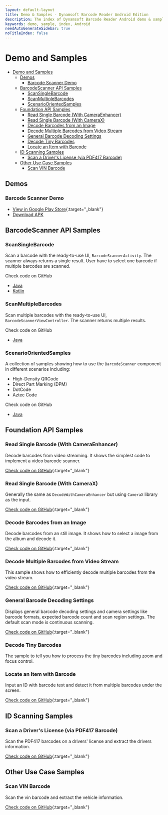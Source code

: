```yaml
---
layout: default-layout
title: Demo & Samples - Dynamsoft Barcode Reader Android Edition
description: The index of Dynamsoft Barcode Reader Android demo & samples.
keywords: demo, sample, index, Android
needAutoGenerateSidebar: true
noTitleIndex: false
---
```


# Demo and Samples

- [Demo and Samples](#demo-and-samples)
  - [Demos](#demos)
    - [Barcode Scanner Demo](#barcode-scanner-demo)
  - [BarcodeScanner API Samples](#barcodescanner-api-samples)
    - [ScanSingleBarcode](#scansinglebarcode)
    - [ScanMultipleBarcodes](#scanmultiplebarcodes)
    - [ScenarioOrientedSamples](#scenarioorientedsamples)
  - [Foundation API Samples](#foundation-api-samples)
    - [Read Single Barcode (With CameraEnhancer)](#read-single-barcode-with-cameraenhancer)
    - [Read Single Barcode (With CameraX)](#read-single-barcode-with-camerax)
    - [Decode Barcodes from an Image](#decode-barcodes-from-an-image)
    - [Decode Multiple Barcodes from Video Stream](#decode-multiple-barcodes-from-video-stream)
    - [General Barcode Decoding Settings](#general-barcode-decoding-settings)
    - [Decode Tiny Barcodes](#decode-tiny-barcodes)
    - [Locate an Item with Barcode](#locate-an-item-with-barcode)
  - [ID Scanning Samples](#id-scanning-samples)
    - [Scan a Driver's License (via PDF417 Barcode)](#scan-a-drivers-license-via-pdf417-barcode)
  - [Other Use Case Samples](#other-use-case-samples)
    - [Scan VIN Barcode](#scan-vin-barcode)

## Demos

### Barcode Scanner Demo

- [View in Google Play Store](https://play.google.com/store/apps/details?id=com.dynamsoft.demo.dynamsoftbarcodereaderdemo&pli=1){:target="_blank"}
- [Download APK](https://download2.dynamsoft.com/dbr/android/DynamsoftBarcodeReaderDemoAndroid.apk)

## BarcodeScanner API Samples

### ScanSingleBarcode

Scan a barcode with the ready-to-use UI, `BarcodeScannerActivity`. The scanner always returns a single result. User have to select one barcode if multiple barcodes are scanned.

Check code on GitHub

- [Java](https://github.com/Dynamsoft/barcode-reader-mobile-samples/tree/main/android/BarcodeScannerAPISamples/ScanSingleBarcode)
- [Kotlin](https://github.com/Dynamsoft/barcode-reader-mobile-samples/tree/main/android/BarcodeScannerAPISamples/ScanSingleBarcodeKt)

### ScanMultipleBarcodes

Scan multiple barcodes with the ready-to-use UI, `BarcodeScannerViewController`. The scanner returns multiple results.

Check code on GitHub

- [Java](https://github.com/Dynamsoft/barcode-reader-mobile-samples/tree/main/android/BarcodeScannerAPISamples/ScanMultipleBarcodes)

### ScenarioOrientedSamples

A collection of samples showing how to use the `BarcodeScanner` component in different scenarios including:

- High-Density QRCode
- Direct Part Marking (DPM)
- DotCode
- Aztec Code

Check code on GitHub

- [Java](https://github.com/Dynamsoft/barcode-reader-mobile-samples/tree/main/android/BarcodeScannerAPISamples/ScenarioOrientedSamples)

## Foundation API Samples

### Read Single Barcode (With CameraEnhancer)

Decode barcodes from video streaming. It shows the simplest code to implement a video barcode scanner.

[Check code on GitHub](https://github.com/Dynamsoft/barcode-reader-mobile-samples/tree/main/android/FoundationalAPISamples/DecodeWithCameraEnhancer){:target="_blank"}

### Read Single Barcode (With CameraX)

Generally the same as `DecodeWithCameraEnhancer` but using `CameraX` library as the input.

[Check code on GitHub](https://github.com/Dynamsoft/barcode-reader-mobile-samples/tree/main/android/FoundationalAPISamples/DecodeWithCameraX){:target="_blank"}

### Decode Barcodes from an Image

Decode barcodes from an still image. It shows how to select a image from the album and decode it.

[Check code on GitHub](https://github.com/Dynamsoft/barcode-reader-mobile-samples/tree/main/android/FoundationalAPISamples/DecodeFromAnImage){:target="_blank"}

### Decode Multiple Barcodes from Video Stream

This sample shows how to efficiently decode multiple barcodes from the video stream.

[Check code on GitHub](https://github.com/Dynamsoft/barcode-reader-mobile-samples/tree/main/android/FoundationalAPISamples/DecodeMultipleBarcodes){:target="_blank"}

### General Barcode Decoding Settings

Displays general barcode decoding settings and camera settings like barcode formats, expected barcode count and scan region settings. The default scan mode is continuous scanning.

[Check code on GitHub](https://github.com/Dynamsoft/barcode-reader-mobile-samples/tree/main/android/FoundationalAPISamples/GeneralSettings){:target="_blank"}

### Decode Tiny Barcodes

The sample to tell you how to process the tiny barcodes including zoom and focus control.

### Locate an Item with Barcode

Input an ID with barcode text and detect it from multiple barcodes under the screen.

[Check code on GitHub](https://github.com/Dynamsoft/barcode-reader-mobile-samples/tree/main/android/FoundationalAPISamples/LocateAnItemWithBarcode){:target="_blank"}

## ID Scanning Samples

### Scan a Driver's License (via PDF417 Barcode)

Scan the PDF417 barcodes on a drivers' license and extract the drivers information.

[Check code on GitHub](https://github.com/Dynamsoft/capture-vision-mobile-samples/tree/main/Android/DriversLicenseScanner){:target="_blank"}

## Other Use Case Samples

### Scan VIN Barcode

Scan the vin barcode and extract the vehicle information.

[Check code on GitHub](https://github.com/Dynamsoft/capture-vision-mobile-samples/tree/main/Android/VINScanner){:target="_blank"}
